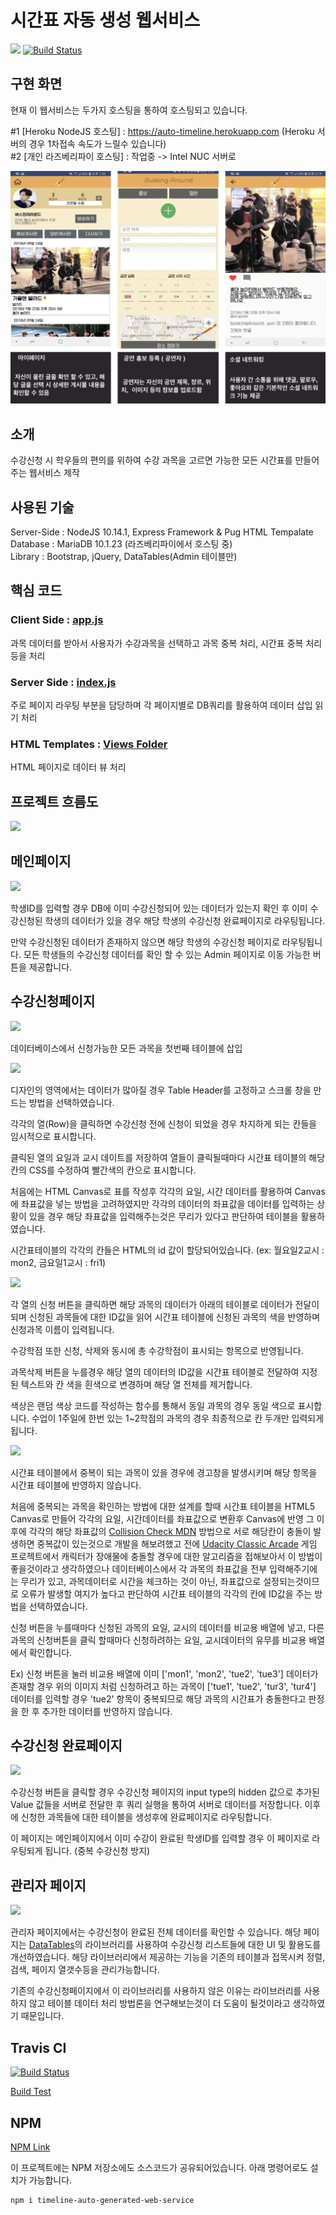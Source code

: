 # 시간표 자동 생성 웹서비스
![](https://img.shields.io/badge/Code%20Statue-Open-brightgreen.svg)
[![Build Status](https://travis-ci.com/sangumee/Timeline-auto-generated-web-service.svg?branch=master)](https://travis-ci.com/sangumee/Timeline-auto-generated-web-service)

## 구현 화면 

현재 이 웹서비스는 두가지 호스팅을 통하여 호스팅되고 있습니다.

#1 [Heroku NodeJS 호스팅] : https://auto-timeline.herokuapp.com (Heroku 서버의 경우 1차접속 속도가 느릴수 있습니다)  
#2 [개인 라즈베리파이 호스팅] : 작업중 -> Intel NUC 서버로

![Kitten](/images/view1.png "A cute kitten")

## 소개

수강신청 시 학우들의 편의를 위하여 수강 과목을 고르면 가능한 모든 시간표를 만들어주는 웹서비스 제작

## 사용된 기술

Server-Side : NodeJS 10.14.1, Express Framework & Pug HTML Tempalate  
Database : MariaDB 10.1.23 (라즈베리파이에서 호스팅 중)  
Library : Bootstrap, jQuery, DataTables(Admin 테이블만)  

## 핵심 코드

### Client Side : [app.js](https://github.com/sangumee/Timeline-auto-generated-web-service/blob/master/public/javascripts/app.js)  
과목 데이터를 받아서 사용자가 수강과목을 선택하고 과목 중복 처리, 시간표 중복 처리등을 처리
### Server Side : [index.js](https://github.com/sangumee/Timeline-auto-generated-web-service/blob/master/routes/index.js)  
주로 페이지 라우팅 부분을 담당하며 각 페이지별로 DB쿼리를 활용하여 데이터 삽입 읽기 처리
### HTML Templates : [Views Folder](https://github.com/sangumee/Timeline-auto-generated-web-service/tree/master/views)  
HTML 페이지로 데이터 뷰 처리

## 프로젝트 흐름도
<img src="https://i.imgur.com/tLwHtAJ.png" />

## 메인페이지
<img src="https://i.imgur.com/sidR7dG.png" />

학생ID를 입력할 경우 DB에 이미 수강신청되어 있는 데이터가 있는지 확인 후 이미 수강신청된 학생의 데이터가 있을 경우 해당 학생의 수강신청 완료페이지로 라우팅됩니다.

만약 수강신청된 데이터가 존재하지 않으면 해당 학생의 수강신청 페이지로 라우팅됩니다.
모든 학생들의 수강신청 데이터를 확인 할 수 있는 Admin 페이지로 이동 가능한 버튼을 제공합니다.

## 수강신청페이지
<img src="https://i.imgur.com/czouCdx.png" />

데이터베이스에서 신청가능한 모든 과목을 첫번째 테이블에 삽입

<img src="https://i.imgur.com/LZzIED1.png" />

디자인의 영역에서는 데이터가 많아질 경우 Table Header를 고정하고 스크롤 창을 만드는 방법을 선택하였습니다.

각각의 열(Row)을 클릭하면 수강신청 전에 신청이 되었을 경우 차지하게 되는 칸들을 임시적으로 표시합니다.

클릭된 열의 요일과 교시 데이트를 저장하여 열들이 클릭될때마다 시간표 테이블의 해당 칸의 CSS를 수정하여 빨간색의 칸으로 표시합니다.

처음에는 HTML Canvas로 표를 작성후 각각의 요일, 시간 데이터를 활용하여 Canvas에 좌표값을 넣는 방법을 고려하였지만 각각의 데이터의 좌표값을 데이터를 입력하는 상황이 있을 경우 해당 좌표값을 입력해주는것은 무리가 있다고 판단하여 테이블을 활용하였습니다.

시간표테이블의 각각의 칸들은 HTML의 id 값이 할당되어있습니다. (ex: 월요일2교시 : mon2, 금요일1교시 : fri1)

<img src="https://i.imgur.com/mYIuNc5.png" />

각 열의 신청 버튼을 클릭하면 해당 과목의 데이터가 아래의 테이블로 데이터가 전달이 되며 신청된 과목들에 대한 ID값을 읽어 시간표 테이블에 신청된 과목의 색을 반영하며 신청과목 이름이 입력됩니다.

수강학점 또한 신청, 삭제와 동시에 총 수강학점이 표시되는 항목으로 반영됩니다.

과목삭제 버튼을 누를경우 해당 열의 데이터의 ID값을 시간표 테이블로 전달하여 지정된 텍스트와 칸 색을 흰색으로 변경하며 해당 열 전체를 제거합니다.

색상은 랜덤 색상 코드를 작성하는 함수를 통해서 동일 과목의 경우 동일 색으로 표시합니다. 수업이 1주일에 한번 있는 1~2학점의 과목의 경우 최종적으로 칸 두개만 입력되게됩니다.

<img src="https://i.imgur.com/RlSKPWq.png" />

시간표 테이블에서 중복이 되는 과목이 있을 경우에 경고창을 발생시키며 해당 항목을 시간표 테이블에 반영하지 않습니다.

처음에 중복되는 과목을 확인하는 방법에 대한 설계를 할때 시간표 테이블을 HTML5 Canvas로 만들어 각각의 요일, 시간데이터를 좌표값으로 변환후 Canvas에 반영 그 이후에 각각의 해당 좌표값의 [Collision Check MDN](https://developer.mozilla.org/en-US/docs/Games/Tutorials/2D_Breakout_game_pure_JavaScript/Collision_detection) 방법으로 서로 해당칸이 충돌이 발생하면 중복값이 있는것으로 개발을 해보려했고 전에 [Udacity Classic Arcade](https://github.com/sangumee/Udacity-Classic-Arcade-Game) 게임 프로젝트에서 캐릭터가 장애물에 충돌할 경우에 대한 알고리즘을 접해보아서 이 방법이 좋을것이라고 생각하였으나 데이터베이스에서 각 과목의 좌표값을 전부 입력해주기에는 무리가 있고, 과목데이터로 시간을 체크하는 것이 아닌, 좌표값으로 설정되는것이므로 오류가 발생할 여지가 높다고 판단하여 시간표 테이블의 각각의 칸에 ID값을 주는 방법을 선택하였습니다.

신청 버튼을 누를때마다 신청된 과목의 요일, 교시의 데이터를 비교용 배열에 넣고, 다른 과목의 신청버튼을 클릭 할때마다 신청하려하는 요일, 교시데이터의 유무를 비교용 배열에서 확인합니다.

Ex) 신청 버튼을 눌러 비교용 배열에 이미 ['mon1', 'mon2', 'tue2', 'tue3'] 데이터가 존재할 경우 위의 이미지 처럼 신청하려고 하는 과목이 ['tue1', 'tue2', 'tur3', 'tur4'] 데이터를 입력할 경우 'tue2' 항목이 중복되므로 해당 과목의 시간표가 충돌한다고 판정을 한 후 추가한 데이터를 반영하지 않습니다.

## 수강신청 완료페이지

<img src="https://i.imgur.com/76Jvz9r.png" />

수강신청 버튼을 클릭할 경우 수강신청 페이지의 input type의 hidden 값으로 추가된 Value 값들을 서버로 전달한 후 쿼리 실행을 통하여 서버로 데이터를 저장합니다. 이후에 신청한 과목들에 대한 테이블을 생성후에 완료페이지로 라우팅합니다.

이 페이지는 메인페이지에서 이미 수강이 완료된 학생ID를 입력할 경우 이 페이지로 라우팅되게 됩니다. (중복 수강신청 방지)

## 관리자 페이지

<img src="https://i.imgur.com/WTtVTPj.png" />

관리자 페이지에서는 수강신청이 완료된 전체 데이터를 확인할 수 있습니다. 해당 페이지는 [DataTables](https://datatables.net/)의 라이브러리를 사용하여 수강신청 리스트들에 대한 UI 및 활용도를 개선하였습니다. 해당 라이브러리에서 제공하는 기능을 기존의 테이블과 접목시켜 정렬, 검색, 페이지 열갯수등을 관리가능합니다.

기존의 수강신청페이지에서 이 라이브러리를 사용하지 않은 이유는 라이브러리를 사용하지 않고 테이블 데이터 처리 방법론을 연구해보는것이 더 도움이 될것이라고 생각하였기 때문입니다.

## Travis CI

[![Build Status](https://travis-ci.org/sangumee/Timeline-auto-generated-web-service.svg?branch=master)](https://travis-ci.org/sangumee/Timeline-auto-generated-web-service)

[Build Test](https://travis-ci.org/sangumee/Timeline-auto-generated-web-service)

## NPM

[NPM Link](https://www.npmjs.com/package/timeline-auto-generated-web-service)

이 프로젝트에는 NPM 저장소에도 소스코드가 공유되어있습니다. 아래 명령어로도 설치가 가능합니다.

    npm i timeline-auto-generated-web-service
